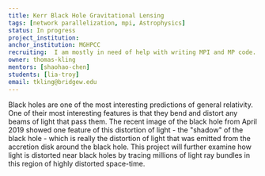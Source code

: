 ```yaml
---
title: Kerr Black Hole Gravitational Lensing
tags: [network parallelization, mpi, Astrophysics]
status: In progress
project_institution:
anchor_institution: MGHPCC
recruiting:  I am mostly in need of help with writing MPI and MP code. I have reasonable code-writing experience in C++ and codes that operate on single work-stations tracing light rays. An ideal facilitator will have solid mathematics skills (basic knowledge of differential equations, numerical techniques for ODEs and ray shooting), but ideally some experience or interest in learning how to write MPI and MP code.
owner: thomas-kling
mentors: [shaohao-chen]
students: [lia-troy]
email: tkling@bridgew.edu
---
```


Black holes are one of the most interesting predictions of general relativity. One of their most interesting features is that they bend and distort any beams of light that pass them. The recent image of the black hole from April 2019 showed one feature of this distortion of light - the "shadow" of the black hole - which is really the distortion of light that was emitted from the accretion disk around the black hole. This project will further examine how light is distorted near black holes by tracing millions of light ray bundles in this region of highly distorted space-time.
